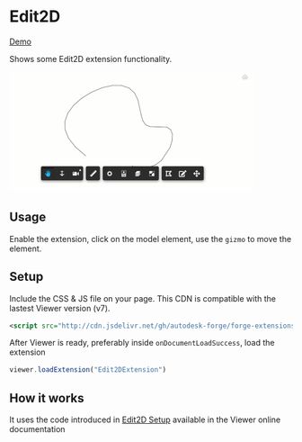 # Edit2D

[Demo](https://aps-extensions.autodesk.io/?extension=Edit2DExtension)

Shows some Edit2D extension functionality.

![thumbnail](extension.gif)

## Usage

Enable the extension, click on the model element, use the `gizmo` to move the element.

## Setup

Include the CSS & JS file on your page. This CDN is compatible with the lastest Viewer version (v7).

```xml
<script src="http://cdn.jsdelivr.net/gh/autodesk-forge/forge-extensions/public/extensions/Edit2dExtension/contents/main.js"></script>
```

After Viewer is ready, preferably inside `onDocumentLoadSuccess`, load the extension

```javascript
viewer.loadExtension("Edit2DExtension")
```

## How it works

It uses the code introduced in [Edit2D Setup](https://aps.autodesk.com/en/docs/viewer/v7/developers_guide/advanced_options/edit2d-setup/) available in the Viewer online documentation

